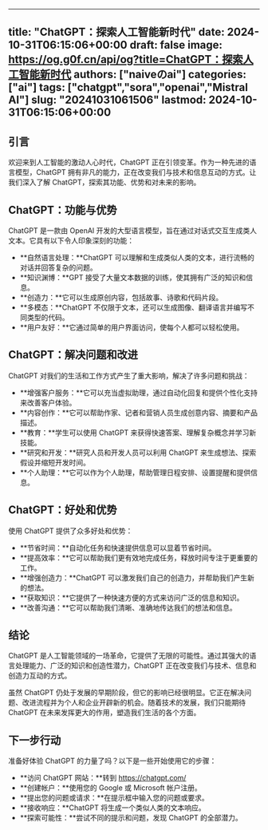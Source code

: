 
---
title: "ChatGPT：探索人工智能新时代"
date: 2024-10-31T06:15:06+00:00
draft: false
image: https://og.g0f.cn/api/og?title=ChatGPT：探索人工智能新时代
authors: ["naiveのai"]
categories: ["ai"]
tags: ["chatgpt","sora","openai","Mistral AI"]
slug: "20241031061506"
lastmod: 2024-10-31T06:15:06+00:00
---
## 引言

欢迎来到人工智能的激动人心时代，ChatGPT 正在引领变革。作为一种先进的语言模型，ChatGPT 拥有非凡的能力，正在改变我们与技术和信息互动的方式。让我们深入了解 ChatGPT，探索其功能、优势和对未来的影响。

## ChatGPT：功能与优势

ChatGPT 是一款由 OpenAI 开发的大型语言模型，旨在通过对话式交互生成类人文本。它具有以下令人印象深刻的功能：

- **自然语言处理：**ChatGPT 可以理解和生成类似人类的文本，进行流畅的对话并回答复杂的问题。
- **知识渊博：**GPT 接受了大量文本数据的训练，使其拥有广泛的知识和信息。
- **创造力：**它可以生成原创内容，包括故事、诗歌和代码片段。
- **多模态：**ChatGPT 不仅限于文本，还可以生成图像、翻译语言并编写不同类型的代码。
- **用户友好：**它通过简单的用户界面访问，使每个人都可以轻松使用。

## ChatGPT：解决问题和改进

ChatGPT 对我们的生活和工作方式产生了重大影响，解决了许多问题和挑战：

- **增强客户服务：**它可以充当虚拟助理，通过自动化回复和提供个性化支持来改善客户体验。
- **内容创作：**它可以帮助作家、记者和营销人员生成创意内容、摘要和产品描述。
- **教育：**学生可以使用 ChatGPT 来获得快速答案、理解复杂概念并学习新技能。
- **研究和开发：**研究人员和开发人员可以利用 ChatGPT 来生成想法、探索假设并缩短开发时间。
- **个人助理：**它可以作为个人助理，帮助管理日程安排、设置提醒和提供信息。

## ChatGPT：好处和优势

使用 ChatGPT 提供了众多好处和优势：

- **节省时间：**自动化任务和快速提供信息可以显着节省时间。
- **提高效率：**它可以帮助我们更有效地完成任务，释放时间专注于更重要的工作。
- **增强创造力：**ChatGPT 可以激发我们自己的创造力，并帮助我们产生新的想法。
- **获取知识：**它提供了一种快速方便的方式来访问广泛的信息和知识。
- **改善沟通：**它可以帮助我们清晰、准确地传达我们的想法和信息。

## 结论

ChatGPT 是人工智能领域的一场革命，它提供了无限的可能性。通过其强大的语言处理能力、广泛的知识和创造性潜力，ChatGPT 正在改变我们与技术、信息和创造力互动的方式。

虽然 ChatGPT 仍处于发展的早期阶段，但它的影响已经很明显。它正在解决问题、改进流程并为个人和企业开辟新的机会。随着技术的发展，我们只能期待 ChatGPT 在未来发挥更大的作用，塑造我们生活的各个方面。

## 下一步行动

准备好体验 ChatGPT 的力量了吗？以下是一些开始使用它的步骤：

- **访问 ChatGPT 网站：**转到 https://chatgpt.com/
- **创建帐户：**使用您的 Google 或 Microsoft 帐户注册。
- **提出您的问题或请求：**在提示框中输入您的问题或要求。
- **接收响应：**ChatGPT 将生成一个类似人类的文本响应。
- **探索可能性：**尝试不同的提示和问题，发现 ChatGPT 的全部潜力。